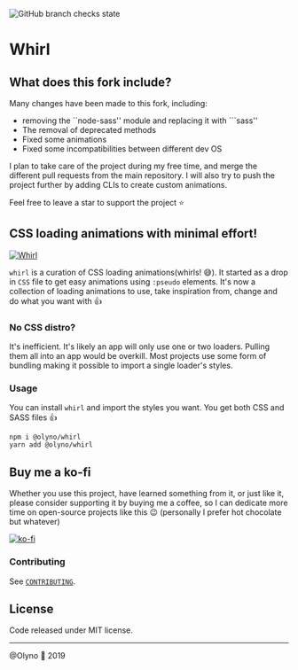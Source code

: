 ![GitHub branch checks state](https://img.shields.io/github/checks-status/Olyno/whirl/master?style=for-the-badge)

# Whirl

## What does this fork include?

Many changes have been made to this fork, including:
 - removing the ``node-sass'' module and replacing it with ```sass''
 - The removal of deprecated methods
 - Fixed some animations
 - Fixed some incompatibilities between different dev OS

I plan to take care of the project during my free time, and merge the different pull requests from the main repository. I will also try to push the project further by adding CLIs to create custom animations.

Feel free to leave a star to support the project ⭐

## CSS loading animations with minimal effort!

[![Whirl](https://raw.github.com/Olyno/pics/master/whirl/whirl.gif)](https://raw.github.com/Olyno/pics/master/whirl/whirl.gif)

`whirl` is a curation of CSS loading animations(whirls! 😅). It started as a drop in `CSS` file to get easy animations using `:pseudo` elements. It's now a collection of loading animations to use, take inspiration from, change and do what you want with 👍

### No CSS distro?

It's inefficient. It's likely an app will only use one or two loaders. Pulling them all into an app would be overkill. Most projects use some form of bundling making it possible to import a single loader's styles.

### Usage

You can install `whirl` and import the styles you want. You get both CSS and SASS files 👍

```shell
npm i @olyno/whirl
yarn add @olyno/whirl
```

## Buy me a ko-fi

Whether you use this project, have learned something from it, or just like it, please consider supporting it by buying me a coffee, so I can dedicate more time on open-source projects like this 😉 (personally I prefer hot chocolate but whatever)

[![ko-fi](https://www.ko-fi.com/img/githubbutton_sm.svg)](https://ko-fi.com/olyno)

### Contributing

See [`CONTRIBUTING`](https://github.com/Olyno/whirl/blob/master/.github/CONTRIBUTING.md).

## License

Code released under MIT license.

---

@Olyno 🐻 2019

